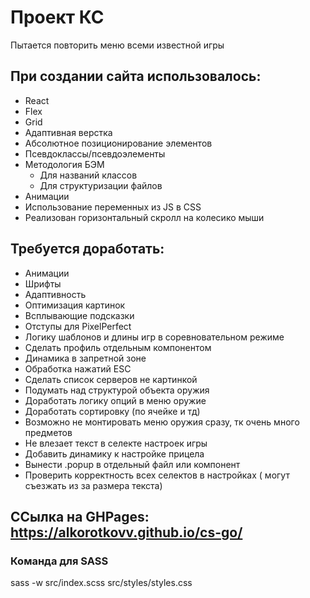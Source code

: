 # Проект КС
Пытается повторить меню всеми известной игры
## При создании сайта использовалось:
- React
- Flex
- Grid
- Адаптивная верстка
- Абсолютное позиционирование элементов
- Псевдоклассы/псевдоэлементы
- Методология БЭМ
  - Для названий классов
  - Для структуризации файлов
- Анимации
- Использование переменных из JS в CSS
- Реализован горизонтальный скролл на колесико мыши

## Требуется доработать:
- Анимации
- Шрифты
- Адаптивность
- Оптимизация картинок
- Всплывающие подсказки
- Отступы для PixelPerfect
- Логику шаблонов и длины игр в соревновательном режиме
- Сделать профиль отдельным компонентом
- Динамика в запретной зоне
- Обработка нажатий ESC
- Сделать список серверов не картинкой
- Подумать над структурой объекта оружия
- Доработать логику опций в меню оружие
- Доработать сортировку (по ячейке и тд)
- Возможно не монтировать меню оружия сразу, тк очень много предметов
- Не влезает текст в селекте настроек игры
- Добавить динамику к настройке прицела
- Вынести .popup в отдельный файл или компонент
- Проверить корректность всех селектов в настройках ( могут съезжать из за размера текста)

## ССылка на GHPages: https://alkorotkovv.github.io/cs-go/

### Команда для SASS
sass -w src/index.scss src/styles/styles.css